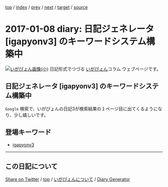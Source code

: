 [top](https://igapyon.github.io/diary/) 
 / [index](https://igapyon.github.io/diary/2017/index.html) 
 / [prev](https://igapyon.github.io/diary/2017/ig170107.html) 
 / [next](https://igapyon.github.io/diary/2017/ig170109.html) 
 / [target](https://igapyon.github.io/diary/2017/ig170108.html) 
 / [source](https://github.com/igapyon/diary/blob/gh-pages/2017/ig170108.html.src.md) 

2017-01-08 diary: 日記ジェネレータ [igapyonv3] のキーワードシステム構築中
=====================================================================================================
[![いがぴょん画像(小)](https://igapyon.github.io/diary/images/iga200306s.jpg "いがぴょん")](https://igapyon.github.io/diary/memo/memoigapyon.html) 日記形式でつづる [いがぴょん](https://igapyon.github.io/diary/memo/memoigapyon.html)コラム ウェブページです。

## 日記ジェネレータ [igapyonv3] のキーワードシステム構築中

`Google` 検索で、いがぴょんの日記3が検索結果の１ページ目に出てくるようになり、少し嬉しいです。

## 登場キーワード

* [igapyonv3](../keyword/igapyonv3.html)

----------------------------------------------------------------------------------------------------

## この日記について

[Share on Twitter](https://twitter.com/intent/tweet?hashtags=igapyon%2Cdiary%2C%E3%81%84%E3%81%8C%E3%81%B4%E3%82%87%E3%82%93%2Cigapyonv3&text=%E6%97%A5%E8%A8%98%E3%82%B8%E3%82%A7%E3%83%8D%E3%83%AC%E3%83%BC%E3%82%BF+%5Bigapyonv3%5D+%E3%81%AE%E3%82%AD%E3%83%BC%E3%83%AF%E3%83%BC%E3%83%89%E3%82%B7%E3%82%B9%E3%83%86%E3%83%A0%E6%A7%8B%E7%AF%89%E4%B8%AD&url=https%3A%2F%2Figapyon.github.io%2Fdiary%2F2017%2Fig170108.html) / [top](https://igapyon.github.io/diary/) / [いがぴょんについて](https://igapyon.github.io/diary/memo/memoigapyon.html) / [Diary Generator](https://github.com/igapyon/igapyonv3)
